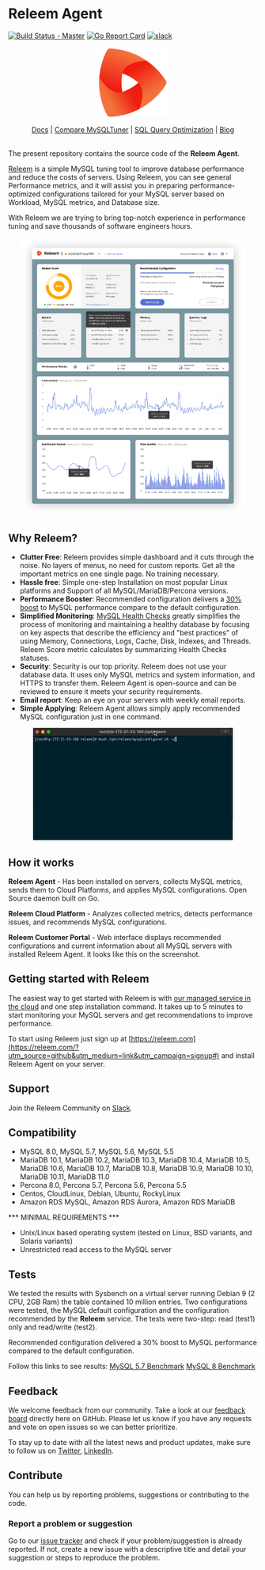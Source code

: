 # Releem Agent

[![Build Status - Master](https://travis-ci.com/releem/mysqlconfigurer.svg?branch=master)](https://travis-ci.com/releem/mysqlconfigurer)
[![Go Report Card](https://goreportcard.com/badge/github.com/Releem/mysqlconfigurer)](https://goreportcard.com/report/github.com/Releem/mysqlconfigurer)
[![slack](https://img.shields.io/badge/slack-Releem%20Community-brightgreen.svg?logo=slack)](https://join.slack.com/t/releem-community/shared_invite/zt-1j3d0vosh-AJHbDiQrzVDvLat5eqQorQ)

<p align="center">
  <a href="https://plausible.io/">
    <img src="https://raw.githubusercontent.com/releem/docs/master/assets/images/releem-icon-top.png" width="140px" alt="Plausible Analytics" />
  </a>
</p>
<p align="center">
    <a href="https://releem.com/docs/getstarted">Docs<a> | 
    <a href="https://releem.com/compare/mysqltuner">Compare MySQLTuner</a> |
    <a href="https://releem.com/sql-query-optimization">SQL Query Optimization</a> |
    <a href="https://releem.com/blog">Blog</a>
    <br /><br />
</p>



The present repository contains the source code of the **Releem Agent**.

[Releem](https://releem.com) is a simple MySQL tuning tool to improve database performance and reduce the costs of servers. Using Releem, you can see general Performance metrics, and it will assist you in preparing performance-optimized configurations tailored for your MySQL server based on Workload, MySQL metrics, and Database size.

With Releem we are trying to bring top-notch experience in performance tuning and save thousands of software engineers hours.

<p align="center">
<img src="https://raw.githubusercontent.com/releem/docs/master/assets/images/releem_dashboard.png" width="90%">
</p>

## Why Releem?
- **Clutter Free**: Releem provides simple dashboard and it cuts through the noise. No layers of menus, no need for custom reports. Get all the important metrics on one single page. No training necessary.
- **Hassle free**: Simple one-step Installation on most popular Linux platforms and Support of all MySQL/MariaDB/Percona versions.
- **Performance Booster**: Recommended configuration delivers a [30% boost](#Tests) to MySQL performance compare to the default configuration.
- **Simplified Monitoring**: [MySQL Health Checks](https://releem.com/blog/mysql-health-checks?utm_source=github&utm_medium=social&utm_campaign=mysql-health-checks&utm_content=post) greatly simplifies the process of monitoring and maintaining a healthy database by focusing on key aspects that describe the efficiency and "best practices" of using Memory, Connections, Logs, Cache, Disk, Indexes, and Threads. Releem Score metric calculates by summarizing Health Checks statuses. 
- **Security**: Security is our top priority. Releem does not use your database data. It uses only MySQL metrics and system information, and HTTPS to transfer them.
Releem Agent is open-source and can be reviewed to ensure it meets your security requirements.
- **Email report**: Keep an eye on your servers with weekly email reports.
- **Simple Applying**: Releem Agent allows simply apply recommended MySQL configuration just in one command.

<p align="center">
<img src="https://raw.githubusercontent.com/releem/docs/master/assets/images/releem-applying.gif" width="80%">
</p>

## How it works

**Releem Agent** - Has been installed on servers, collects MySQL metrics, sends them to Cloud Platforms, and applies MySQL configurations. Open Source daemon built on Go.

**Releem Cloud Platform** - Analyzes collected metrics, detects performance issues, and recommends MySQL configurations.

**Releem Customer Portal** - Web interface displays recommended configurations and current information about all MySQL servers with installed Releem Agent. It looks like this on the screenshot.

## Getting started with Releem
The easiest way to get started with Releem is with [our  managed service in the cloud](https://releem.com) and one step installation command. It takes up to 5 minutes to start monitoring your MySQL servers and get recommendations to improve performance.

To start using Releem just sign up at [https://releem.com](https://releem.com/?utm_source=github&utm_medium=link&utm_campaign=signup#) and install Releem Agent on your server.

## Support
Join the Releem Community on [Slack](https://join.slack.com/t/releem-community/shared_invite/zt-1j3d0vosh-AJHbDiQrzVDvLat5eqQorQ). 

## Compatibility
- MySQL 8.0, MySQL 5.7, MySQL 5.6, MySQL 5.5
- MariaDB 10.1, MariaDB 10.2, MariaDB 10.3, MariaDB 10.4, MariaDB 10.5, MariaDB 10.6, MariaDB 10.7, MariaDB 10.8, MariaDB 10.9, MariaDB 10.10, MariaDB 10.11, MariaDB 11.0
- Percona 8.0, Percona 5.7, Percona 5.6, Percona 5.5
- Centos, CloudLinux, Debian, Ubuntu, RockyLinux
- Amazon RDS MySQL, Amazon RDS Aurora, Amazon RDS MariaDB

*** MINIMAL REQUIREMENTS ***
- Unix/Linux based operating system (tested on Linux, BSD variants, and Solaris variants)
- Unrestricted read access to the MySQL server

## Tests
We tested the results with Sysbench on a virtual server running Debian 9 (2 CPU, 2GB Ram) the table contained 10 million entries.
Two configurations were tested, the MySQL default configuration and the configuration recommended by the **Releem** service. The tests were two-step: read (test1) only and read/write (test2).

Recommended configuration delivered a 30% boost to MySQL performance compared to the default configuration. 

Follow this links to see results:
[MySQL 5.7 Benchmark](https://releem.com/blog/how-to-improve-performance-mysql57-default-configuration)
[MySQL 8 Benchmark](https://releem.com/blog/tpost/9kdjxj8ve1-mysql-8-performance-benchmark)

## Feedback 
We welcome feedback from our community. Take a look at our [feedback board](https://github.com/Releem/mysqlconfigurer/discussions) directly here on GitHub. Please let us know if you have any requests and vote on open issues so we can better prioritize.

To stay up to date with all the latest news and product updates, make sure to follow us on [Twitter](https://twitter.com/releemhq), [LinkedIn](https://www.linkedin.com/company/releem).

## Contribute

You can help us by reporting problems, suggestions or contributing to the code.

### Report a problem or suggestion

Go to our [issue tracker](https://github.com/releem/mysqlconfigurer/issues) and check if your problem/suggestion is already reported. If not, create a new issue with a descriptive title and detail your suggestion or steps to reproduce the problem.
